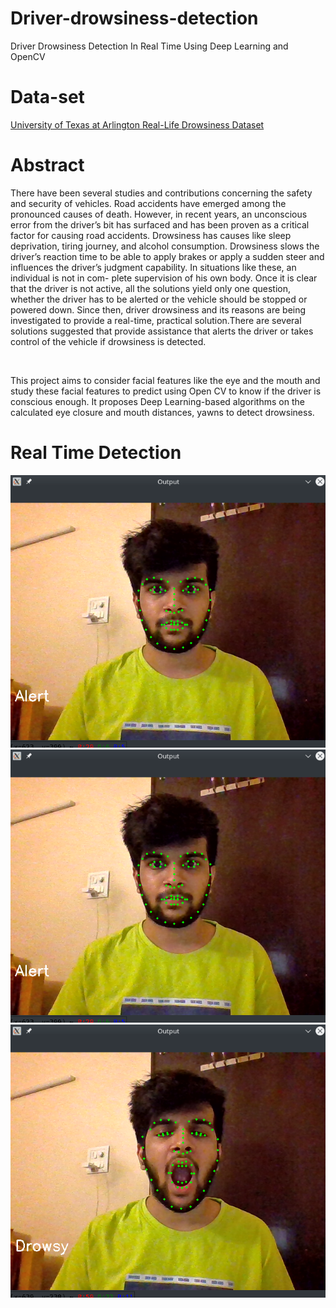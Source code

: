# Driver-drowsiness-detection
Driver Drowsiness Detection In Real Time Using Deep Learning and OpenCV

# Data-set
[University of Texas at Arlington Real-Life Drowsiness Dataset](https://sites.google.com/view/utarldd/home)

# Abstract
There have been several studies and contributions concerning the safety and security
of vehicles. Road accidents have emerged among the pronounced causes of death.
However, in recent years, an unconscious error from the driver’s bit has surfaced and
has been proven as a critical factor for causing road accidents. Drowsiness has causes
like sleep deprivation, tiring journey, and alcohol consumption. Drowsiness slows the
driver’s reaction time to be able to apply brakes or apply a sudden steer and influences
the driver’s judgment capability. In situations like these, an individual is not in com-
plete supervision of his own body. Once it is clear that the driver is not active, all the
solutions yield only one question, whether the driver has to be alerted or the vehicle
should be stopped or powered down. Since then, driver drowsiness and its reasons are
being investigated to provide a real-time, practical solution.There are several solutions
suggested that provide assistance that alerts the driver or takes control of the vehicle if
drowsiness is detected.
<p>&nbsp;</p>
This project aims to consider facial features like the eye and the mouth and study these
facial features to predict using Open CV to know if the driver is conscious enough.
It proposes Deep Learning-based algorithms on the calculated eye closure and mouth
distances, yawns to detect drowsiness.

# Real Time Detection
![Driver detected as alert](https://github.com/visheshkl/Driver-drowsiness-detection/blob/master/Alert.png)
![Drowsy Driver with eyes closed](https://github.com/visheshkl/Driver-drowsiness-detection/blob/master/Alert.png)
![Drowsy Driver with mouth open (yawning)](https://github.com/visheshkl/Driver-drowsiness-detection/blob/master/Drowsy1.png)



